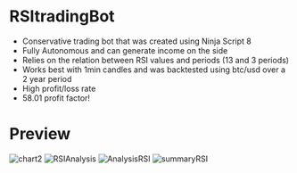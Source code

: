 # RSItradingBot
- Conservative trading bot that was created using Ninja Script 8
- Fully Autonomous and can generate income on the side
- Relies on the relation between RSI values and periods (13 and 3 periods)
- Works best with 1min candles and was backtested using btc/usd over a 2 year period
- High profit/loss rate
- 58.01 profit factor!

# Preview
![chart2](https://user-images.githubusercontent.com/109917826/200214591-6523875d-2f9b-462f-b5ba-f7e7b888d2b1.JPG)
![RSIAnalysis](https://user-images.githubusercontent.com/109917826/200216199-3a958ffe-4372-40a8-881e-7352acbb6203.JPG)
![AnalysisRSI](https://user-images.githubusercontent.com/109917826/200214616-d0252d5c-1b2e-495e-b92b-da444678d144.JPG)
![summaryRSI](https://user-images.githubusercontent.com/109917826/200214623-e84d0ac5-256b-45b8-ae8e-9aa59ebfb4b2.JPG)
